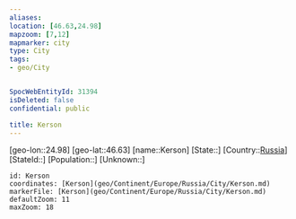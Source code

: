 ```yaml
---
aliases: 
location: [46.63,24.98]
mapzoom: [7,12] 
mapmarker: city 
type: City
tags:
- geo/City


SpocWebEntityId: 31394
isDeleted: false
confidential: public

title: Kerson
---
```

[geo-lon::24.98]
[geo-lat::46.63]
[name::Kerson]
[State::]
[Country::[Russia](geo/Continent/Europe/Russia.md)]
[StateId::]
[Population::]
[Unknown::]


```leaflet
id: Kerson
coordinates: [Kerson](geo/Continent/Europe/Russia/City/Kerson.md)
markerFile: [Kerson](geo/Continent/Europe/Russia/City/Kerson.md)
defaultZoom: 11 
maxZoom: 18
```


